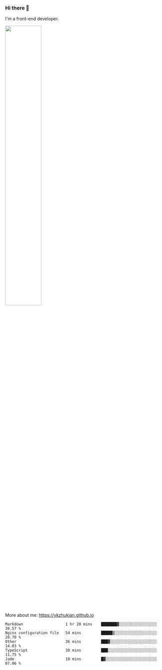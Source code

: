 ### Hi there 👋

I'm a front-end developer.

[<img width="48%" src="https://github-readme-stats.vercel.app/api?username=ykzhukian&show_icons=true&theme=dracula">](https://github.com/anuraghazra/github-readme-stats)

More about me: 
https://ykzhukian.github.io

<!--START_SECTION:waka-->
```text
Markdown                   1 hr 20 mins    ███████▓░░░░░░░░░░░░░░░░░   30.57 % 
Nginx configuration file   54 mins         █████▒░░░░░░░░░░░░░░░░░░░   20.70 % 
Other                      36 mins         ███▓░░░░░░░░░░░░░░░░░░░░░   14.03 % 
TypeScript                 30 mins         ███░░░░░░░░░░░░░░░░░░░░░░   11.75 % 
Jade                       18 mins         █▓░░░░░░░░░░░░░░░░░░░░░░░   07.06 % 
```
<!--END_SECTION:waka-->
